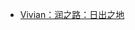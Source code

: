 

* [Vivian：润之路：日出之地](https://www.asuswebstorage.com/navigate/a/#/s/BAD09015DE2E4920A5D1AC283B89B364Y)
